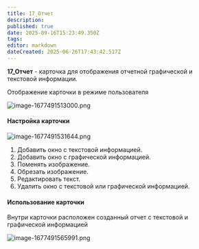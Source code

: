 ```yaml
---
title: 17_Отчет
description: 
published: true
date: 2025-09-16T15:23:49.350Z
tags: 
editor: markdown
dateCreated: 2025-06-26T17:43:42.517Z
---
```


**17\_Отчет** - карточка для отображения отчетной графической и текстовой информации.

Отображение карточки в режиме пользователя

![image-1677491513000.png](https://lh7-rt.googleusercontent.com/docsz/AD_4nXc8aiFmihdEnbJS0tndaDB0-6WFSMUAjwzKpB_6K96CWNtsLptJxYzsAtAvsEEXSSrtbbOlwNWsWZ7HVNk7CIho1mMU2eRenHuW3xLc49NqWSC3vUYf-lzQjM9jifrKh6m3Xc95p6u0mjGmwjHjcA?key=4JGiycXz0KOTLWiJLf8rJQ)

#### Настройка карточки

![image-1677491531644.png](https://lh7-rt.googleusercontent.com/docsz/AD_4nXfSrxn-dApn7i8pSUrN7PP0Xri4HuY-iZW-LUFV8lU33Kt-YGJqiPPgl-fUaQsfEIRuYXzC1C7uPLuFPhd8yQ4yZR4hPCOYjgb6kE06C3vRh-r_ZBF66OGqN-PplZwJt3stS-JPiE8QmE_K6evbDQ?key=4JGiycXz0KOTLWiJLf8rJQ)

1.  Добавить окно с текстовой информацией.
2.  Добавить окно с графической информацией.
3.  Поменять изображение.
4.  Обрезать изображение.
5.  Редактировать текст.
6.  Удалить окно с текстовой или графической информацией.

#### Использование карточки

Внутри карточки расположен созданный отчет с текстовой и графической информацией

![image-1677491565991.png](https://lh7-rt.googleusercontent.com/docsz/AD_4nXd6UqM9omZswbIbKG9LYWK3efGvH9kRJPIgdrj29Np-UyWc7dgGb8vd4mmd7LhejWHsB25nRSoXMB3Ux13smRF77HeNKFjprCKN9Xz5de_2gesEPE3W0q8kpHWvxr3a7ZT6KlJ86GsKFyKWbe-4?key=4JGiycXz0KOTLWiJLf8rJQ)